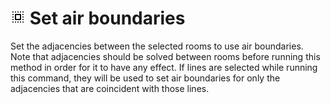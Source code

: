 # ![](../../.gitbook/assets/air-boundaries.svg#thumbnail) Set air boundaries

Set the adjacencies between the selected rooms to use air boundaries. Note that adjacencies should be solved between rooms before running this method in order for it to have any effect. If lines are selected while running this command, they will be used to set air boundaries for only the adjacencies that are coincident with those lines.

<style>
img[src*="#thumbnail"] {
   width:50px;
   height:50px;
}
</style>